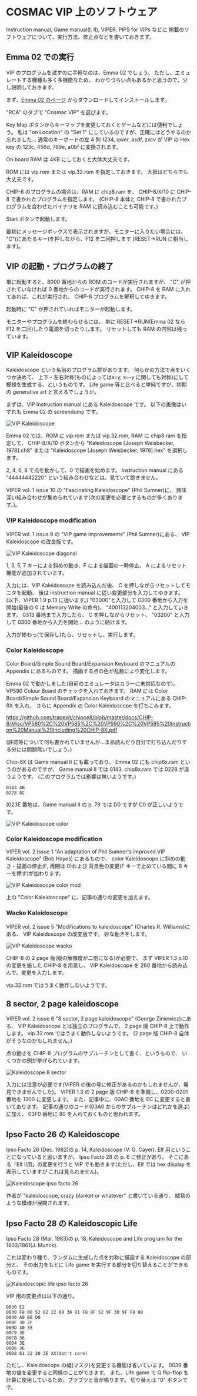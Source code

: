 # COSMAC VIP 上のソフトウェア

Instruction manual, Game manual(I, II), VIPER, PIPS for VIPs などに
掲載のソフトウェアについて、実行方法、修正点などを書いておきます。

## Emma 02 での実行


VIP のプログラムを試すのに手軽なのは、Emma 02 でしょう。
ただし、エミュレートする機種も多く多機能なため、
わかりづらい点もあるかと思うので、少し説明しておきます。

まず、[Emma 02 のページ](https://www.emma02.hobby-site.com/)
からダウンロードしてインストールします。

"RCA" のタブで "Cosmac VIP" を選びます。

Key Map ボタンからキーマップを変更しておくとゲームなどには便利でしょう。
私は "on Location" の "Set 1" にしているのですが、正確にはどうやるのか忘れました…
通常のキーボードの左 4 列 1234, qwer, asdf, zxcv が
VIP の Hex key の 123c, 456d, 789e, a0bf に変換されます。

On board RAM は 4KB にしておくと大体大丈夫です。

ROM には vip.rom または vip.32.rom を指定しておきます。
大抵はどちらでも大丈夫です。

CHIP-8 のプログラムの場合は、RAM に chip8.ram を、
CHIP-8/X/10 に CHIP-8 で書かれたプログラムを指定します。
(CHIP-8 本体と CHIP-8 で書かれたプログラムを合わせたバイナリを
RAM に読み込むことも可能です。)

Start ボタンで起動します。

最初にメッセージボックスで表示されますが、モニターに入りたい場合には、
"C"(にあたるキー)を押しながら、F12 を二回押します
(RESET→RUN に相当します)。

## VIP の起動・プログラムの終了

単に起動すると、8000 番地からの ROM のコードが実行されますが、
"C" が押されていなければ 0 番地からのコードが実行されます。
CHIP-8 を RAM に入れてあれば、これが実行され、
CHIP-8 プログラムを解釈してゆきます。

起動時に "C" が押されていればモニターが起動します。

モニターやプログラムを終わらせるには、
単に RESET→RUN(Emma 02 なら F12 を二回)したり電源を切ったりします。
リセットしても RAM の内容は残っています。


## VIP Kaleidoscope

Kaleidoscope という名前のプログラム群があります。
何らかの方法で点をいくつか決めて、
上下・左右対称(ものによってはx=y, x=-y に関しても対称)にして模様を生成する、というものです。
Life game 等と比べると単純ですが、初期の generative art と言えるでしょうか。

まずは、VIP Instruction manual にある Kaleidoscope です。
以下の画像はいずれも Emma 02 の screendump です。

![VIP Kaleidoscope](screenshots/kaleidoscope.png)

Emma 02 では、ROM に vip.rom または vip.32.rom, RAM に chip8.ram を指定して、
CHIP-8/X/10 ボタンから
"Kaleidoscope \[Joseph Weisbecker, 1978\].ch8"
または "Kaleidoscope \[Joseph Weisbecker, 1978\].hex"
を選択します。

2, 4, 6, 8 で点を動かして、0 で描画を始めます。
Instruction manual にある "44444442220" という組み合わせなどは、見ていて飽きません。

VIPER vol. 1 issue 10 の "Fascinating Kaleidoscope" (Phil Sumner)に、
興味深い組み合わせが集められています(次の変更を必要とするものが多くあります。)。


### VIP Kaleidoscope modification 

VIPER vol. 1 issue 9 の "VIP game improvements" (Phil Sumner)にある、
VIP Kaleidoscope の改良版です。

![VIP Kaleidoscope diagonal](screenshots/kaleidoscope_diagonal.png)

1, 3, 5, 7 キーによる斜めの動き、F による描画の一時停止、
A によるリセット機能が追加されています。

入力には、VIP Kaleidoscope を読み込んだ後、
C を押しながらリセットしてモニタを起動、
後は instruction manual に従い変更部分を入力してゆきます。
(以下、VIPER 1.9 p.13 に従います。)
"03000"と入力して 0300 番地から入力を開始(最後の 0 は Memory Write の命令)、
"400113204003..." と入力していきます。
0313 番地まで入力したら、
C を押しながらリセット、
"03200" と入力して 0300 番地から入力を開始… のように続けます。

入力が終わっ(て保存し)たら、リセットし、実行します。

### Color Kaleidoscope


Color Board/Simple Sound Board/Expansion Keyboard のマニュアルの Appendix にあるものです。
描画する点の色が乱数により変化します。

Emma 02 で動かしました(自前のエミュレータはカラーに未対応なので)。
VP590 Colour Board のチェックを入れておきます。
RAM には Color Board/Simple Sound Board/Expansion Keyboard のマニュアルにある CHIP-8X を入れ、
さらに Appendix の Color Kaleidoscope を打ちこみます。

https://github.com/trapexit/chipce8/blob/master/docs/CHIP-8/Misc/VP580%2C%20VP585%2C%20VP590%2C%20VP595%20Instruction%20Manual%20Including%20CHIP-8X.pdf

(許諾等について何も書かれていませんが…まあ読んだり自分で打ち込んだりする分には問題無いでしょう。)

Chip-8X は Game manual II にも載っており、
Emma 02 にも chip8x.ram というのがあるのですが、
Game manual II では 0143, chip8x.ram では 0228 が違うようです。
(このプログラムでは影響は無いようです。)
```
0143 4B
0228 8C
```

(023E 番地は、Game manual II の p. 79 では D0 ですが C0 が正しいようです。

![VIP Kaleidoscope color](screenshots/kaleidoscope_color.png)


### Color Kaleidoscope modification

VIPER vol. 2 issue 1 "An adaptation of Phil Sumner's improved VIP Kaleidoscope" (Bob Hayes)
にあるもので、
color Kaleidoscope に斜めの動き・描画の停止(F, 再開は 0)および 
背景色の変更(F キーで止めている間に B キーを押す)が加わります。

![VIP Kaleidoscope color mod](screenshots/kaleidoscope_color_mod.png)

上の "Color Kaleidoscope" に、記事の通りの変更を加えます。



### Wacko Kaleidoscope

VIPER vol. 2 issue 5 "Modifications to kaleidoscope"  (Charles R. Williams)にある、
VIP Kaleidoscope の改変版です。
妙な動きをします。

![VIP Kaleidoscope wacko](screenshots/kaleidoscope_wacko.png)

CHIP-8 の 2 page 版(縦の解像度が二倍になる)が必要で、
まず VIPER 1.3 p.10 の変更を施した CHIP-8 を用意し、
VIP Kaleidoscope を 260 番地から読み込んで、変更を入力します。

vip.32.rom ではうまく動作しないようです。


## 8 sector, 2 page kaleidoscope

VIPER vol. 2 issue 6 "8 sector, 2 page kaleidoscope" (George Ziniewicz)にある、
VIP Kaleidoscope とは独立のプログラムで、
2 page 版 CHIP-8 上で動作します。
vip.32.rom ではうまく動作しないようです。
(2 page 版 CHIP-8 自体がそうなのかもしれません。)

点の動きを CHIP-8 プログラムのサブルーチンとして書く、というもので、
いくつかの例が挙げられています。

![Kaleidoscope 8 sector](screenshots/kaleidoscope_8sector.png)

入力には注意が必要です(VIPER の後の号に修正があるのかもしれませんが、発見できませんでした)。
VIPER 1.3 の 2 page 版 CHIP-8 を準備し、0200-0201 番地を 1300 に変更します。
また、記事中に、00AC 番地を EC に変更すると書いてあります。
記事の通りのコード(03A0 からのサブルーチンはどれかを選ぶ)に加え、
03F0 番地に 80 を入れておくものと思われます。

## Ipso Facto 26 の Kaleidoscope

Ipso Facto 26 (Dec. 1982)の p. 14, Kaleidoscope (V. G. Cayer). 
Elf 用ということになっていると思いますが、
Ipso Facto 28 の p. 6 に修正があり、
そこにある「Elf II用」の変更を行うと
VIP でも動きます(ただし、Elf では hex display を表示していますが
これは見られません)。

![Kaleidoscope ipso facto 26](screenshots/kaleidoscope_ipsofacto26.png)


作者が "kaleidoscope, crazy blanket or whatever" と書いている通り、
絨毯のような模様が展開されます。


## Ipso Facto 28 の Kaleidoscopic Life

Ipso Facto 28 (Mar. 1983)の p. 18, Kaleidoscope and Life program for the 1802/1861(J. Munck). 

これは変わり種で、ランダムに生成した点を対称に描画する Kaleidoscope の部分と、
その出力をもとに Life game を実行する部分を切り替えることができるものです。

![Kaleidoscopic life ipso facto 26](screenshots/kaleidoscopiclife.png)

VIP 用の変更点は以下の通り。

```
0030 E2 
0030 F8 00 52 62 22 69 30 91 F8 0F 52 9F 30 9F F8 00
0040 A0 B0 D0
008F 30 2F
009D 30 38
00C9 3E
00CB 36
00D4 3E
00D6 36
00D8 61 22 30 3E XX(don't care)
```

ただし、Kaleidoscope の幅(マスク)を変更する機能は省いています。
0039 番地の値を変更すると同様のことができます。
また、Life game で Q flip-flop を計算に使用しているため、ブツブツと音が鳴ります。
切り替えは "0" ボタンです。
